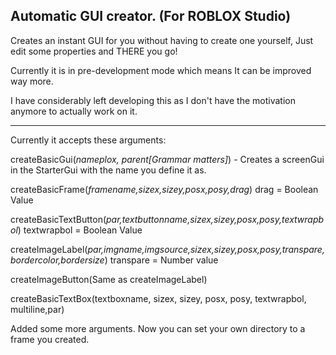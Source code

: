 ## Automatic GUI creator. (For ROBLOX Studio)

Creates an instant GUI for you without having to create one yourself, Just edit some properties and THERE you go!

Currently it is in pre-development mode which means It can be improved way more. 

I have considerably left developing this as I don't have the motivation anymore to actually work on it. 

______________________________________________________________

Currently it accepts these arguments:

createBasicGui(*nameplox, parent[Grammar matters]*) - Creates a screenGui in the StarterGui with the name you define it as. 

createBasicFrame(*framename,sizex,sizey,posx,posy,drag*) drag = Boolean Value 

createBasicTextButton(*par,textbuttonname,sizex,sizey,posx,posy,textwrapbol*) textwrapbol = Boolean Value

createImageLabel(*par,imgname,imgsource,sizex,sizey,posx,posy,transpare,bordercolor,bordersize*) transpare = Number value

createImageButton(Same as createImageLabel)

createBasicTextBox(textboxname, sizex, sizey, posx, posy, textwrapbol, multiline,par)

Added some more arguments. Now you can set your own directory to a frame you created. 
